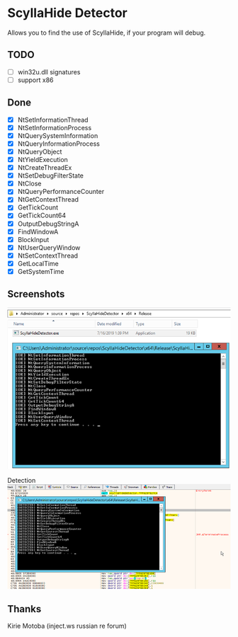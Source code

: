# ScyllaHide Detector
Allows you to find the use of ScyllaHide, if your program will debug.

## TODO
- [ ] win32u.dll signatures
- [ ] support x86 

## Done

- [x] NtSetInformationThread
- [x] NtSetInformationProcess
- [x] NtQuerySystemInformation
- [x] NtQueryInformationProcess
- [x] NtQueryObject
- [x] NtYieldExecution
- [x] NtCreateThreadEx
- [x] NtSetDebugFilterState
- [x] NtClose
- [x] NtQueryPerformanceCounter
- [x] NtGetContextThread
- [x] GetTickCount
- [x] GetTickCount64
- [x] OutputDebugStringA
- [x] FindWindowA
- [x] BlockInput
- [x] NtUserQueryWindow
- [x] NtSetContextThread
- [x] GetLocalTime
- [x] GetSystemTime

## Screenshots
![Normal](NormalExecution.png)

Detection
![Debugger](DebuggerExecution.png)

## Thanks
Kirie Motoba (inject.ws russian re forum)

